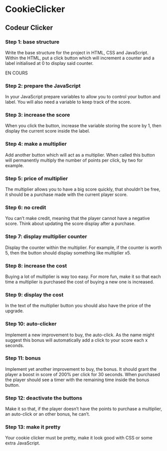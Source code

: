 # CookieClicker

## Codeur Clicker

### Step 1: base structure

Write the base structure for the project in HTML, CSS and JavaScript. Within the HTML, put a click button which will increment a counter and a label initialised at 0 to display said counter.  
  
EN COURS  

### Step 2: prepare the JavaScript

In your JavaScript prepare variables to allow you to control your button and label. You will also need a variable to keep track of the score.  

  

### Step 3: increase the score

When you click the button, increase the variable storing the score by 1, then display the current score inside the label.

### Step 4: make a multiplier

Add another button which will act as a multiplier. When called this button will permanently multiply the number of points per click, by two for example.

### Step 5: price of multiplier

The multiplier allows you to have a big score quickly, that shouldn’t be free, it should be a purchase made with the current player score.

### Step 6: no credit

You can’t make credit, meaning that the player cannot have a negative score. Think about updating the score display after a purchase.

### Step 7: display multiplier counter

Display the counter within the multiplier. For example, if the counter is worth 5, then the button should display something like multiplier x5.

### Step 8: increase the cost

Buying a lot of multiplier is way too easy. For more fun, make it so that each time a multiplier is purchased the cost of buying a new one is increased.

### Step 9: display the cost

In the text of the multiplier button you should also have the price of the upgrade.

### Step 10: auto-clicker

Implement a new improvement to buy, the auto-click. As the name might suggest this bonus will automatically add a click to your score each x seconds.

### Step 11: bonus

Implement yet another improvement to buy, the bonus. It should grant the player a boost in score of 200% per click for 30 seconds. When purchased the player should see a timer with the remaining time inside the bonus button.

### Step 12: deactivate the buttons

Make it so that, if the player doesn’t have the points to purchase a multiplier, an auto-click or an other bonus, he can’t.

### Step 13: make it pretty

Your cookie clicker must be pretty, make it look good with CSS or some extra JavaScript.